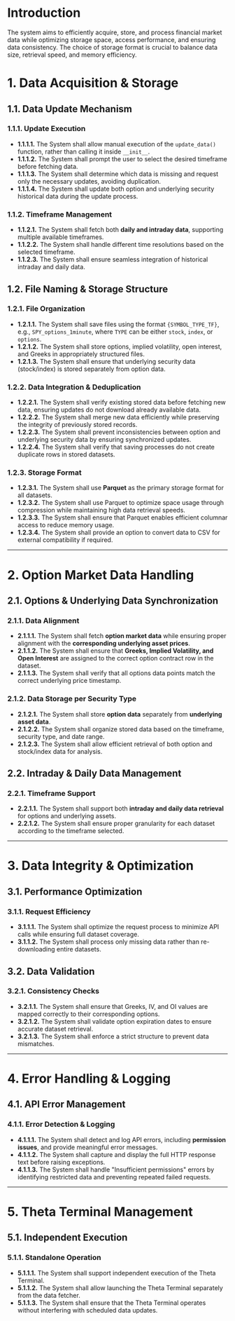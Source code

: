 # Introduction

The system aims to efficiently acquire, store, and process financial market data while optimizing storage space, access performance, and ensuring data consistency. The choice of storage format is crucial to balance data size, retrieval speed, and memory efficiency.

# 1. Data Acquisition & Storage

## 1.1. Data Update Mechanism

### 1.1.1. Update Execution

- **1.1.1.1.** The System shall allow manual execution of the `update_data()` function, rather than calling it inside `__init__`.
- **1.1.1.2.** The System shall prompt the user to select the desired timeframe before fetching data.
- **1.1.1.3.** The System shall determine which data is missing and request only the necessary updates, avoiding duplication.
- **1.1.1.4.** The System shall update both option and underlying security historical data during the update process.

### 1.1.2. Timeframe Management

- **1.1.2.1.** The System shall fetch both **daily and intraday data**, supporting multiple available timeframes.
- **1.1.2.2.** The System shall handle different time resolutions based on the selected timeframe.
- **1.1.2.3.** The System shall ensure seamless integration of historical intraday and daily data.

## 1.2. File Naming & Storage Structure

### 1.2.1. File Organization

- **1.2.1.1.** The System shall save files using the format `{SYMBOL_TYPE_TF}`, e.g., `SPY_options_1minute`, where `TYPE` can be either `stock`, `index`, or `options`.
- **1.2.1.2.** The System shall store options, implied volatility, open interest, and Greeks in appropriately structured files.
- **1.2.1.3.** The System shall ensure that underlying security data (stock/index) is stored separately from option data.

### 1.2.2. Data Integration & Deduplication

- **1.2.2.1.** The System shall verify existing stored data before fetching new data, ensuring updates do not download already available data.
- **1.2.2.2.** The System shall merge new data efficiently while preserving the integrity of previously stored records.
- **1.2.2.3.** The System shall prevent inconsistencies between option and underlying security data by ensuring synchronized updates.
- **1.2.2.4.** The System shall verify that saving processes do not create duplicate rows in stored datasets.

### 1.2.3. Storage Format

- **1.2.3.1.** The System shall use **Parquet** as the primary storage format for all datasets.
- **1.2.3.2.** The System shall use Parquet to optimize space usage through compression while maintaining high data retrieval speeds.
- **1.2.3.3.** The System shall ensure that Parquet enables efficient columnar access to reduce memory usage.
- **1.2.3.4.** The System shall provide an option to convert data to CSV for external compatibility if required.

---

# 2. Option Market Data Handling

## 2.1. Options & Underlying Data Synchronization

### 2.1.1. Data Alignment

- **2.1.1.1.** The System shall fetch **option market data** while ensuring proper alignment with the **corresponding underlying asset prices**.
- **2.1.1.2.** The System shall ensure that **Greeks, Implied Volatility, and Open Interest** are assigned to the correct option contract row in the dataset.
- **2.1.1.3.** The System shall verify that all options data points match the correct underlying price timestamp.

### 2.1.2. Data Storage per Security Type

- **2.1.2.1.** The System shall store **option data** separately from **underlying asset data**.
- **2.1.2.2.** The System shall organize stored data based on the timeframe, security type, and date range.
- **2.1.2.3.** The System shall allow efficient retrieval of both option and stock/index data for analysis.

## 2.2. Intraday & Daily Data Management

### 2.2.1. Timeframe Support

- **2.2.1.1.** The System shall support both **intraday and daily data retrieval** for options and underlying assets.
- **2.2.1.2.** The System shall ensure proper granularity for each dataset according to the timeframe selected.

---

# 3. Data Integrity & Optimization

## 3.1. Performance Optimization

### 3.1.1. Request Efficiency

- **3.1.1.1.** The System shall optimize the request process to minimize API calls while ensuring full dataset coverage.
- **3.1.1.2.** The System shall process only missing data rather than re-downloading entire datasets.

## 3.2. Data Validation

### 3.2.1. Consistency Checks

- **3.2.1.1.** The System shall ensure that Greeks, IV, and OI values are mapped correctly to their corresponding options.
- **3.2.1.2.** The System shall validate option expiration dates to ensure accurate dataset retrieval.
- **3.2.1.3.** The System shall enforce a strict structure to prevent data mismatches.

---

# 4. Error Handling & Logging

## 4.1. API Error Management

### 4.1.1. Error Detection & Logging

- **4.1.1.1.** The System shall detect and log API errors, including **permission issues**, and provide meaningful error messages.
- **4.1.1.2.** The System shall capture and display the full HTTP response text before raising exceptions.
- **4.1.1.3.** The System shall handle "Insufficient permissions" errors by identifying restricted data and preventing repeated failed requests.

---

# 5. Theta Terminal Management

## 5.1. Independent Execution

### 5.1.1. Standalone Operation

- **5.1.1.1.** The System shall support independent execution of the Theta Terminal.
- **5.1.1.2.** The System shall allow launching the Theta Terminal separately from the data fetcher.
- **5.1.1.3.** The System shall ensure that the Theta Terminal operates without interfering with scheduled data updates.

